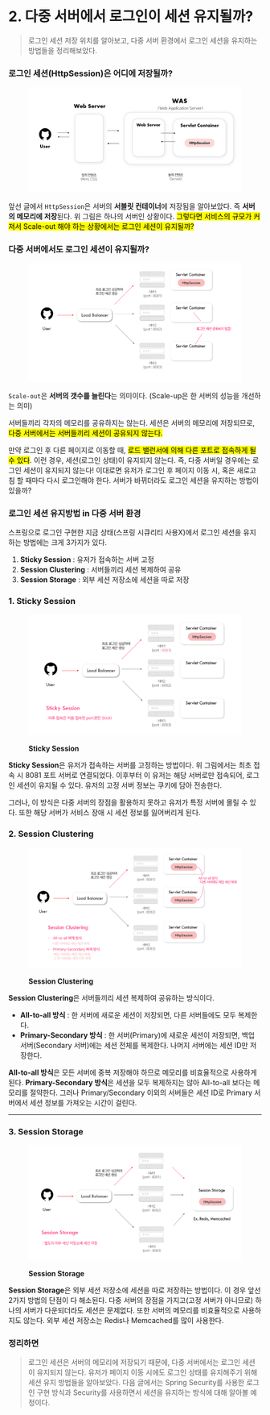 # 2. 다중 서버에서 로그인이 세션 유지될까?

> 로그인 세션 저장 위치를 알아보고, 다중 서버 환경에서 로그인 세션을 유지하는 방법들을 정리해보았다.

### 로그인 세션(HttpSession)은 어디에 저장될까?

<figure><img src="../../../.gitbook/assets/image (1).png" alt=""><figcaption></figcaption></figure>

앞선 글에서 `HttpSession`은 서버의 **서블릿 컨테이너**에 저장됨을 알아보았다. 즉 **서버의 메모리에 저장**된다. 위 그림은 하나의 서버인 상황이다. <mark style="background-color:yellow;">그렇다면 서비스의 규모가 커져서 Scale-out 해야 하는 상황에서는 로그인 세션이 유지될까?</mark>&#x20;





### 다중 서버에서도 로그인 세션이 유지될까?

<figure><img src="../../../.gitbook/assets/image (2) (3).png" alt=""><figcaption></figcaption></figure>

`Scale-out`은 **서버의 갯수를 늘린다**는 의미이다. (Scale-up은 한 서버의 성능을 개선하는 의미)&#x20;

서버들끼리 각자의 메모리를 공유하지는 않는다. 세션은 서버의 메모리에 저장되므로, <mark style="background-color:yellow;">다중 서버에서는 서버들끼리 세션이 공유되지 않는다.</mark>

만약 로그인 후 다른 페이지로 이동할 때, <mark style="background-color:yellow;">로드 밸런서에 의해 다른 포트로 접속하게 될 수 있다</mark>. 이런 경우, 세션(로그인 상태)이 유지되지 않는다. 즉, 다중 서버일 경우에는 로그인 세션이 유지되지 않는다! 이대로면 유저가 로그인 후 페이지 이동 시, 혹은 새로고침 할 때마다 다시 로그인해야 한다. 서버가 바뀌더라도 로그인 세션을 유지하는 방법이 있을까?





### 로그인 세션 유지방법 in 다중 서버 환경

스프링으로 로그인 구현한 지금 상태(스프링 시큐리티 사용X)에서 로그인 세션을 유지하는 방법에는 크게 3가지가 있다.

1. **Sticky Session** : 유저가 접속하는 서버 고정
2. **Session Clustering** : 서버들끼리 세션 복제하여 공유
3. **Session Storage** : 외부 세션 저장소에 세션을 따로 저장



### 1. Sticky Session

<figure><img src="../../../.gitbook/assets/image (6) (1).png" alt=""><figcaption><p><strong>Sticky Session</strong></p></figcaption></figure>

**Sticky Session**은 유저가 접속하는 서버를 고정하는 방법이다. 위 그림에서는 최초 접속 시 8081 포트 서버로 연결되었다. 이후부터 이 유저는 해당 서버로만 접속되어, 로그인 세션이 유지될 수 있다. 유저의 고정 서버 정보는 쿠키에 담아 전송한다.&#x20;

그러나, 이 방식은 다중 서버의 장점을 활용하지 못하고 유저가 특정 서버에 몰릴 수 있다. 또한 해당 서버가 서비스 장애 시 세션 정보를 잃어버리게 된다.



### 2. Session Clustering

<figure><img src="../../../.gitbook/assets/image (5).png" alt=""><figcaption><p><strong>Session Clustering</strong></p></figcaption></figure>

**Session Clustering**은 서버들끼리 세션 복제하여 공유하는 방식이다.

* **All-to-all 방식** : 한 서버에 새로운 세션이 저장되면, 다른 서버들에도 모두 복제한다.
* **Primary-Secondary 방식** : 한 서버(Primary)에 새로운 세션이 저장되면, 백업 서버(Secondary 서버)에는 세션 전체를 복제한다. 나머지 서버에는 세션 ID만 저장한다.

**All-to-all 방식**은 모든 서버에 중복 저장해야 하므로 메모리를 비효율적으로 사용하게 된다. **Primary-Secondary 방식**은 세션을 모두 복제하지는 않아 All-to-all 보다는 메모리를 절약한다. 그러나 Primary/Secondary 이외의 서버들은 세션 ID로 Primary 서버에서 세션 정보를 가져오는 시간이 걸린다.

****

### 3. **Session Storage**

<figure><img src="../../../.gitbook/assets/image (7).png" alt=""><figcaption><p><strong>Session Storage</strong></p></figcaption></figure>

**Session Storage**은 외부 세션 저장소에 세션을 따로 저장하는 방법이다. 이 경우 앞선 2가지 방법의 단점이 다 해소된다. 다중 서버의 장점을 가지고(고정 서버가 아니므로) 하나의 서버가 다운되더라도 세션은 문제없다. 또한 서버의 메모리를 비효율적으로 사용하지도 않는다. 외부 세션 저장소는 Redis나 Memcached를 많이 사용한다.





### 정리하면

> 로그인 세션은 서버의 메모리에 저장되기 때문에, 다중 서버에서는 로그인 세션이 유지되지 않는다. 유저가 페이지 이동 시에도 로그인 상태를 유지해주기 위해 세션 유지 방법들을 알아보았다. 다음 글에서는 Spring Security를 사용한 로그인 구현 방식과 Security를 사용하면서 세션을 유지하는 방식에 대해 알아볼 예정이다.

